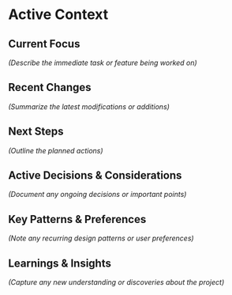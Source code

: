 # Active Context

## Current Focus
*(Describe the immediate task or feature being worked on)*

## Recent Changes
*(Summarize the latest modifications or additions)*

## Next Steps
*(Outline the planned actions)*

## Active Decisions & Considerations
*(Document any ongoing decisions or important points)*

## Key Patterns & Preferences
*(Note any recurring design patterns or user preferences)*

## Learnings & Insights
*(Capture any new understanding or discoveries about the project)*
